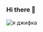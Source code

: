 ### Hi there 👋

<img src="[https://media1.giphy.com/media/10FwycrnAkpshW/giphy.gif](https://raw.githubusercontent.com/NicolasMoonlight/NicolasMoonlight/main/images/github-contribution-grid-snake.svg)" alt="я джифка">

<!--
**NicolasMoonlight/NicolasMoonlight** is a ✨ _special_ ✨ repository because its `README.md` (this file) appears on your GitHub profile.

Here are some ideas to get you started:

- 🔭 I’m currently working on ...
- 🌱 I’m currently learning ...
- 👯 I’m looking to collaborate on ...
- 🤔 I’m looking for help with ...
- 💬 Ask me about ...
- 📫 How to reach me: ...
- 😄 Pronouns: ...
- ⚡ Fun fact: ...
-->
